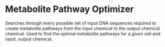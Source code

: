 # Metabolite Pathway Optimizer

 Searches through every possible set of input DNA sequences required to create metabolite pathways from the input chemical to the output chemical chemical. Used to find the optimal metabolite pathways for a given cell and input, output chemical.
